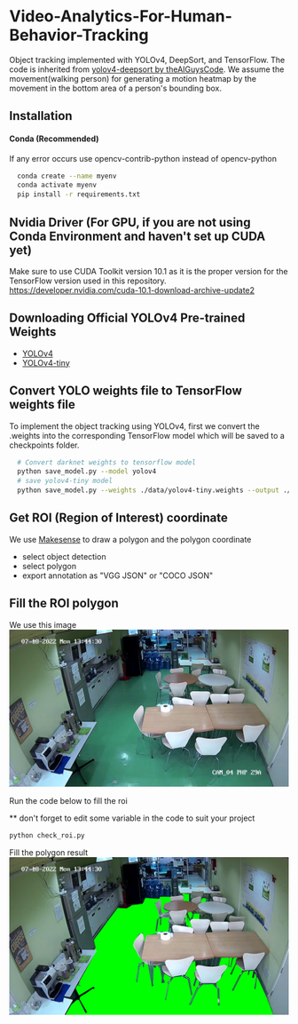 
# Video-Analytics-For-Human-Behavior-Tracking

Object tracking implemented with YOLOv4, DeepSort, and TensorFlow. The code is inherited from [yolov4-deepsort by theAIGuysCode](https://github.com/theAIGuysCode/yolov4-deepsort). We assume the movement(walking person) for generating a motion heatmap by the movement in the bottom area of a person's bounding box.


## Installation

  #### Conda (Recommended)
   If any error occurs use opencv-contrib-python instead of opencv-python
  ```bash
    conda create --name myenv
    conda activate myenv
    pip install -r requirements.txt
  ```
## Nvidia Driver (For GPU, if you are not using Conda Environment and haven't set up CUDA yet)
  Make sure to use CUDA Toolkit version 10.1 as it is the proper version for the TensorFlow version used in this repository. https://developer.nvidia.com/cuda-10.1-download-archive-update2   

## Downloading Official YOLOv4 Pre-trained Weights
- [YOLOv4](https://github.com/AlexeyAB/darknet/releases/download/darknet_yolo_v3_optimal/yolov4.weights)
- [YOLOv4-tiny](https://github.com/AlexeyAB/darknet/releases/download/darknet_yolo_v4_pre/yolov4-tiny.weights)

## Convert YOLO weights file to TensorFlow weights file
  To implement the object tracking using YOLOv4, first we convert the .weights into the corresponding TensorFlow model which will be saved to a checkpoints folder.
  ```bash
    # Convert darknet weights to tensorflow model
    python save_model.py --model yolov4 
    # save yolov4-tiny model
    python save_model.py --weights ./data/yolov4-tiny.weights --output ./checkpoints/yolov4-tiny-416 --model yolov4 --tiny
  ```

## Get ROI (Region of Interest) coordinate
  We use [Makesense](https://www.makesense.ai/) to draw a polygon and the polygon coordinate
  - select object detection
  - select polygon
  - export annotation as "VGG JSON" or "COCO JSON"
## Fill the ROI polygon
  We use this image
  ![Cafeteria no people](https://github.com/TINNP137/VIDEO-ANALYTICS-FOR-HUMAN-BEHAVIOR-TRACKING/blob/main/data/helpers/cafetefria_no_people.png)

  Run the code below to fill the roi 
  
  ** don't forget to edit some variable in the code to suit your project
  ```bash
  python check_roi.py
  ```
  Fill the polygon result 
  ![Cafeteria no people](https://github.com/TINNP137/VIDEO-ANALYTICS-FOR-HUMAN-BEHAVIOR-TRACKING/blob/main/data/helpers/cafetefria_ground.png)



